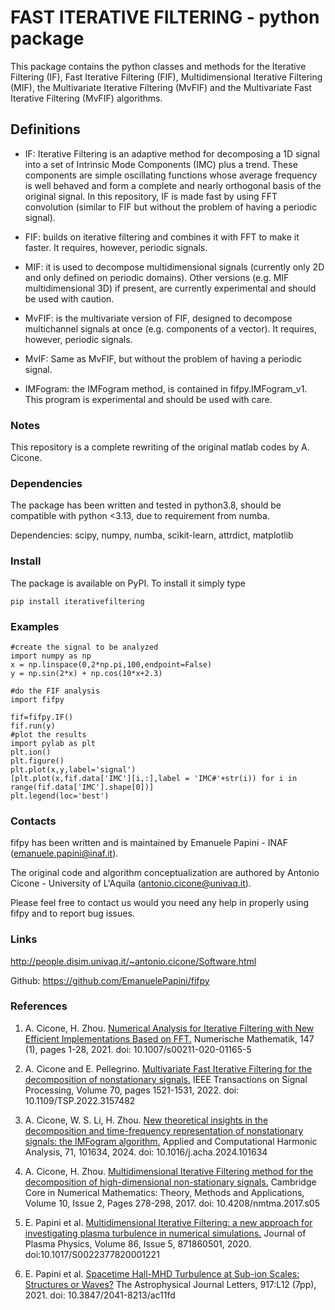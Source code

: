 # FAST ITERATIVE FILTERING - python package

This package contains the python classes and methods for the Iterative Filtering (IF), Fast Iterative Filtering (FIF), Multidimensional Iterative Filtering (MIF), the Multivariate Iterative Filtering (MvFIF) and the Multivariate Fast Iterative Filtering (MvFIF) algorithms.

## Definitions ##
* IF: Iterative Filtering is an adaptive method for decomposing a 1D signal into a set of Intrinsic Mode Components (IMC) plus a trend. These components are simple oscillating functions whose average frequency is well behaved and form a complete and nearly orthogonal basis of the original signal. In this repository, IF is made fast by using FFT convolution (similar to FIF but without the problem of having a periodic signal).

* FIF: builds on iterative filtering and combines it with FFT to make it faster. It requires, however, periodic signals.

* MIF: it is used to decompose multidimensional signals (currently only 2D and only defined on periodic domains).
Other versions (e.g. MIF multidimensional 3D) if present, are currently experimental and should be used with caution.

* MvFIF: is the multivariate version of FIF, designed to decompose multichannel signals at once (e.g. components of a vector). It requires, however, periodic signals.

* MvIF: Same as MvFIF, but without the problem of having a periodic signal.

* IMFogram: the IMFogram method, is contained in fifpy.IMFogram_v1. This program is experimental and should be used with care.

### Notes ###
This repository is a complete rewriting of the original matlab codes by A. Cicone.


### Dependencies ###
The package has been written and tested in python3.8, should be compatible with python <3.13, due to requirement from numba.

Dependencies: scipy, numpy, numba, scikit-learn, attrdict, matplotlib

### Install ###

The package is available on PyPI. To install it simply type

```
pip install iterativefiltering
```


### Examples ###

```
#create the signal to be analyzed
import numpy as np
x = np.linspace(0,2*np.pi,100,endpoint=False)
y = np.sin(2*x) + np.cos(10*x+2.3)
        
#do the FIF analysis
import fifpy
    
fif=fifpy.IF()
fif.run(y)
#plot the results
import pylab as plt
plt.ion()
plt.figure()
plt.plot(x,y,label='signal')
[plt.plot(x,fif.data['IMC'][i,:],label = 'IMC#'+str(i)) for i in range(fif.data['IMC'].shape[0])]
plt.legend(loc='best')

```

### Contacts ###

fifpy has been written and is maintained by Emanuele Papini - INAF (emanuele.papini@inaf.it).

The original code and algorithm conceptualization are authored by Antonio Cicone - University of L'Aquila (antonio.cicone@univaq.it).

Please feel free to contact us would you need any help in properly using fifpy and to report bug issues.

### Links ###
http://people.disim.univaq.it/~antonio.cicone/Software.html

Github: https://github.com/EmanuelePapini/fifpy

### References ###
1) A. Cicone, H. Zhou. [Numerical Analysis for Iterative Filtering with New Efficient Implementations Based on FFT.](https://arxiv.org/abs/1802.01359) Numerische Mathematik, 147 (1), pages 1-28, 2021. doi: 10.1007/s00211-020-01165-5

2) A. Cicone and E. Pellegrino. [Multivariate Fast Iterative Filtering for the decomposition of nonstationary signals.](https://arxiv.org/abs/1902.04860) IEEE Transactions on Signal Processing, Volume 70, pages 1521-1531, 2022. doi: 10.1109/TSP.2022.3157482

3) A. Cicone, W. S. Li, H. Zhou. [New theoretical insights in the decomposition and time-frequency representation of nonstationary signals: the IMFogram algorithm.](https://www.sciencedirect.com/science/article/abs/pii/S1063520324000113) Applied and Computational Harmonic Analysis, 71, 101634, 2024. doi: 10.1016/j.acha.2024.101634

4) A. Cicone, H. Zhou. [Multidimensional Iterative Filtering method for the decomposition of high-dimensional non-stationary signals.](https://doi.org/10.4208/nmtma.2017.s05) Cambridge Core in Numerical Mathematics: Theory, Methods and Applications, Volume 10, Issue 2, Pages 278-298, 2017. doi: 10.4208/nmtma.2017.s05 

5) E. Papini et al. [Multidimensional Iterative Filtering: a new approach for investigating plasma turbulence in numerical simulations.](https://doi.org/10.1017/S0022377820001221) Journal of Plasma Physics, Volume 86, Issue 5, 871860501, 2020. doi:10.1017/S0022377820001221

6) E. Papini et al. [Spacetime Hall-MHD Turbulence at Sub-ion Scales: Structures or Waves?](https://iopscience.iop.org/article/10.3847/2041-8213/ac11fd/pdf) The Astrophysical Journal Letters, 917:L12 (7pp), 2021. doi: 10.3847/2041-8213/ac11fd